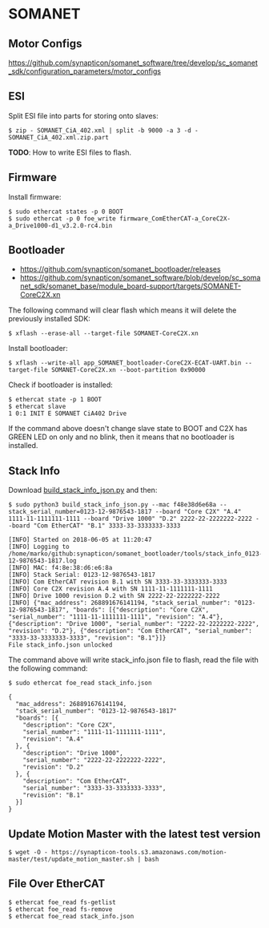 # SOMANET

## Motor Configs

https://github.com/synapticon/somanet_software/tree/develop/sc_somanet_sdk/configuration_parameters/motor_configs

## ESI

Split ESI file into parts for storing onto slaves:

    $ zip - SOMANET_CiA_402.xml | split -b 9000 -a 3 -d - SOMANET_CiA_402.xml.zip.part

**TODO**: How to write ESI files to flash.

## Firmware

Install firmware:

    $ sudo ethercat states -p 0 BOOT
    $ sudo ethercat -p 0 foe_write firmware_ComEtherCAT-a_CoreC2X-a_Drive1000-d1_v3.2.0-rc4.bin

## Bootloader

* https://github.com/synapticon/somanet_bootloader/releases
* https://github.com/synapticon/somanet_software/blob/develop/sc_somanet_sdk/somanet_base/module_board-support/targets/SOMANET-CoreC2X.xn

The following command will clear flash which means it will delete the previously installed SDK:

    $ xflash --erase-all --target-file SOMANET-CoreC2X.xn

Install bootloader:

    $ xflash --write-all app_SOMANET_bootloader-CoreC2X-ECAT-UART.bin --target-file SOMANET-CoreC2X.xn --boot-partition 0x90000

Check if bootloader is installed:

    $ ethercat state -p 1 BOOT
    $ ethercat slave
    1 0:1 INIT E SOMANET CiA402 Drive

If the command above doesn't change slave state to BOOT and C2X has GREEN LED on only and no blink, then it means that no bootloader is installed.

## Stack Info

Download [build_stack_info_json.py] and then:

    $ sudo python3 build_stack_info_json.py --mac f48e38d6e68a --stack_serial_number=0123-12-9876543-1817 --board "Core C2X" "A.4" 1111-11-1111111-1111 --board "Drive 1000" "D.2" 2222-22-2222222-2222 --board "Com EtherCAT" "B.1" 3333-33-3333333-3333
    
    [INFO] Started on 2018-06-05 at 11:20:47
    [INFO] Logging to /home/marko/github:synapticon/somanet_bootloader/tools/stack_info_0123-12-9876543-1817.log
    [INFO] MAC: f4:8e:38:d6:e6:8a
    [INFO] Stack Serial: 0123-12-9876543-1817
    [INFO] Com EtherCAT revision B.1 with SN 3333-33-3333333-3333
    [INFO] Core C2X revision A.4 with SN 1111-11-1111111-1111
    [INFO] Drive 1000 revision D.2 with SN 2222-22-2222222-2222
    [INFO] {"mac_address": 268891676141194, "stack_serial_number": "0123-12-9876543-1817", "boards": [{"description": "Core C2X", "serial_number": "1111-11-1111111-1111", "revision": "A.4"}, {"description": "Drive 1000", "serial_number": "2222-22-2222222-2222", "revision": "D.2"}, {"description": "Com EtherCAT", "serial_number": "3333-33-3333333-3333", "revision": "B.1"}]}
    File stack_info.json unlocked

The command above will write stack_info.json file to flash, read the file with the following command:

```
$ sudo ethercat foe_read stack_info.json

{
  "mac_address": 268891676141194,
  "stack_serial_number": "0123-12-9876543-1817"
  "boards": [{
    "description": "Core C2X",
    "serial_number": "1111-11-1111111-1111",
    "revision": "A.4"
  }, {
    "description": "Drive 1000",
    "serial_number": "2222-22-2222222-2222",
    "revision": "D.2"
  }, {
    "description": "Com EtherCAT",
    "serial_number": "3333-33-3333333-3333",
    "revision": "B.1"
  }]
}
```

[build_stack_info_json.py]: https://github.com/synapticon/sw_somanet-firmware/blob/develop/tools/build_stack_info_json.py

## Update Motion Master with the latest test version

    $ wget -O - https://synapticon-tools.s3.amazonaws.com/motion-master/test/update_motion_master.sh | bash

## File Over EtherCAT

    $ ethercat foe_read fs-getlist
    $ ethercat foe_read fs-remove
    $ ethercat foe_read stack_info.json
